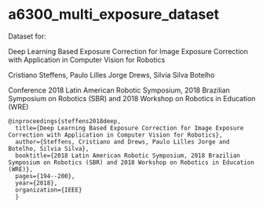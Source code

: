 # a6300_multi_exposure_dataset


Dataset for: 


Deep Learning Based Exposure Correction for Image Exposure Correction with Application in Computer Vision for Robotics

Cristiano Steffens, Paulo Lilles Jorge Drews, Silvia Silva Botelho 

Conference 2018 Latin American Robotic Symposium, 2018 Brazilian Symposium on Robotics (SBR) and 2018 Workshop on Robotics in Education (WRE)


```
@inproceedings{steffens2018deep,
  title={Deep Learning Based Exposure Correction for Image Exposure Correction with Application in Computer Vision for Robotics},
  author={Steffens, Cristiano and Drews, Paulo Lilles Jorge and Botelho, Silvia Silva},
  booktitle={2018 Latin American Robotic Symposium, 2018 Brazilian Symposium on Robotics (SBR) and 2018 Workshop on Robotics in Education (WRE)},
  pages={194--200},
  year={2018},
  organization={IEEE}
  }
```


